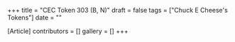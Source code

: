 +++
title = "CEC Token 303 (B, N)"
draft = false
tags = ["Chuck E Cheese's Tokens"]
date = ""

[Article]
contributors = []
gallery = []
+++